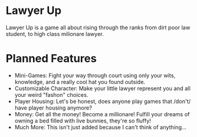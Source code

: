 # Lawyer Up
Lawyer Up is a game all about rising through the ranks from dirt poor law student, to high class milionare lawyer.

# Planned Features
* Mini-Games: Fight your way through court using only your wits, knowledge, and a really cool hat you found outside.
* Customizable Character: Make your little lawyer represent you and all your weird "fashon" choices.
* Player Housing: Let's be honest, does anyone play games that /don't/ have player housing anymore?
* Money: Get all the money! Become a millionare! Fulfill your dreams of owning a bed filled with live bunnies, they're so fluffy!
* Much More: This isn't just added because I can't think of anything...
